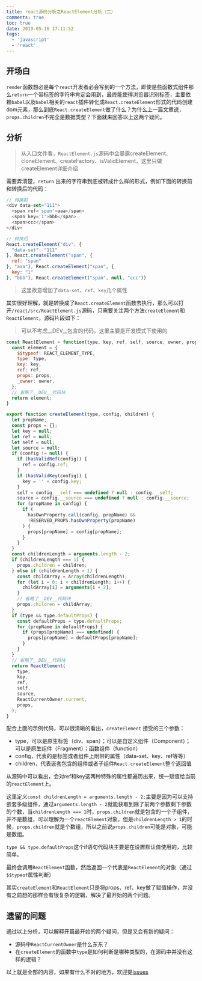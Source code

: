 ```yaml
---
title: react源码分析之ReactElement分析（二）
comments: true
toc: true
date: 2019-05-16 17:11:52
tags:
  - 'javascript'
  - 'react'
---
```


## 开场白

`render`函数想必是每个`react`开发者必会写到的一个方法，即使是些函数式组件那么`return`一个带标签的字符串肯定会用到，最终能使得浏览器识别标签，主要依赖`babel`以及`babel`相关的`react`插件转化成`React.createElement`形式的代码创建dom元素，那么到底`React.createElement`做了什么？为什么上一篇文章说，`props.children`不完全是数据类型？下面就来回答以上这两个疑问。

<!-- more -->

## 分析

> 从入口文件看，`ReactElement.js`源码中会暴露createElement、cloneElement、createFactory、isValidElement，这里只做createElement详细介绍

需要弄清楚，`return` 出来的字符串到底被转成什么样的形式，例如下面的转换前和转换后的代码：

```javascript
// 转换前
<div data-set="111">
  <span ref='span'>aaa</span>
  <span key='1'>bbb</span>
  <span>ccc</span>
</div>

// 转换后
React.createElement("div", {
  "data-set": "111"
}, React.createElement("span", {
  ref: "span"
}, "aaa"), React.createElement("span", {
  key: "1"
}, "bbb"), React.createElement("span", null, "ccc"))
```

> 这里故意增加了`data-set`、`ref`、`key`几个属性

其实很好理解，就是转换成了`React.createElement`函数去执行，那么可以打开`/react/src/ReactElement.js`源码，只需要关注两个方法`createElement`和`ReactElement`，源码片段如下：

> 可以不考虑__DEV__包含的代码，这里主要是开发模式下使用的

```javascript
const ReactElement = function(type, key, ref, self, source, owner, props) {
  const element = {
    $$typeof: REACT_ELEMENT_TYPE,
    type: type,
    key: key,
    ref: ref,
    props: props,
    _owner: owner,
  };
  // 省略了__DEV__代码块
  return element;
}

export function createElement(type, config, children) {
  let propName;
  const props = {};
  let key = null;
  let ref = null;
  let self = null;
  let source = null;
  if (config != null) {
    if (hasValidRef(config)) {
      ref = config.ref;
    }
    if (hasValidKey(config)) {
      key = '' + config.key;
    }
    self = config.__self === undefined ? null : config.__self;
    source = config.__source === undefined ? null : config.__source;
    for (propName in config) {
      if (
        hasOwnProperty.call(config, propName) &&
        !RESERVED_PROPS.hasOwnProperty(propName)
      ) {
        props[propName] = config[propName];
      }
    }
  }
  const childrenLength = arguments.length - 2;
  if (childrenLength === 1) {
    props.children = children;
  } else if (childrenLength > 1) {
    const childArray = Array(childrenLength);
    for (let i = 0; i < childrenLength; i++) {
      childArray[i] = arguments[i + 2];
    }
    // 省略了__DEV__代码块
    props.children = childArray;
  }
  if (type && type.defaultProps) {
    const defaultProps = type.defaultProps;
    for (propName in defaultProps) {
      if (props[propName] === undefined) {
        props[propName] = defaultProps[propName];
      }
    }
  }
  // 省略了__DEV__代码块
  return ReactElement(
    type,
    key,
    ref,
    self,
    source,
    ReactCurrentOwner.current,
    props,
  );
}
```

配合上面的示例代码，可以很清晰的看出，`createElement` 接受的三个参数：

- type，可以是原生标签（div、span）；可以是自定义组件（Component）；可以是原生组件（Fragment）；函数组件（function）
- config，代表的是标签或者组件上附带的属性（data-set、key、ref等等）
- children，代表嵌套包含的组件或者子组件`React.createElement`整个返回值

从源码中可以看出，会对ref和key这两种特殊的属性都遍历出来，统一赋值给当前的`reactElement`上。

这里定义`const childrenLength = arguments.length - 2;`主要是因为可以支持嵌套多级组件，通过`arguments.length - 2`就能获取到除了前两个参数剩下参数的个数，当`childrenLength === 1`时，`props.children`就是包含的一个子组件，并不是数组，可以理解为一个`reactElement`对象，但是`childrenLength > 1`的时候，`props.children`就是个数组，所以之前说`props.children`可能是对象，可能是数组。

`type && type.defaultProps`这个if语句代码块主要是在设置默认值使用的，比较简单。

最终会调用`ReactElement`函数，然后返回一个代表是`ReactElement`的对象（通过`$$typeof`属性判断）

其实`createElement`和`ReactElement`只是将props、ref、key做了赋值操作，并没有之前想的那样会有很复杂的逻辑，解决了最开始的两个问题。

## 遗留的问题

通过以上分析，可以解释开篇最开始的两个疑问，但是又会有新的疑问：

- 源码中`ReactCurrentOwner`是什么东东？
- 在`createElement`的函数中`type`是如何判断是哪种类型的，在源码中并没有这样的逻辑？

以上就是全部的内容，如果有什么不对的地方，欢迎提[issues](https://github.com/wqzwh/blog/blob/master/source/_posts/2019-05-16-react-ReactElement.md)

